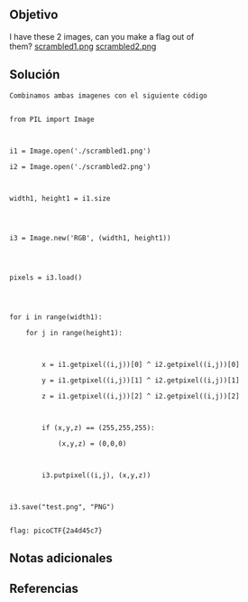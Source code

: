 ## Objetivo

I have these 2 images, can you make a flag out of them? [scrambled1.png](https://mercury.picoctf.net/static/49743139fb7c10765dbf462d40987d2a/scrambled1.png) [scrambled2.png](https://mercury.picoctf.net/static/49743139fb7c10765dbf462d40987d2a/scrambled2.png)
## Solución

```
Combinamos ambas imagenes con el siguiente código
  

from PIL import Image

  

i1 = Image.open('./scrambled1.png')

i2 = Image.open('./scrambled2.png')

  

width1, height1 = i1.size

  
  

i3 = Image.new('RGB', (width1, height1))

  
  

pixels = i3.load()

  
  

for i in range(width1):

    for j in range(height1):

  

        x = i1.getpixel((i,j))[0] ^ i2.getpixel((i,j))[0]

        y = i1.getpixel((i,j))[1] ^ i2.getpixel((i,j))[1]

        z = i1.getpixel((i,j))[2] ^ i2.getpixel((i,j))[2]

  

        if (x,y,z) == (255,255,255):

            (x,y,z) = (0,0,0)

  

        i3.putpixel((i,j), (x,y,z))

  

i3.save("test.png", "PNG")


flag: picoCTF{2a4d45c7}
```
## Notas adicionales

## Referencias